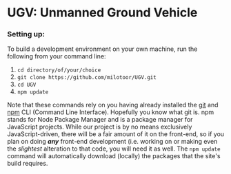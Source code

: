 UGV: Unmanned Ground Vehicle
===

### Setting up:
To build a development environment on your own machine, run the following from your command line:

1. `cd directory/of/your/choice`
2. `git clone https://github.com/milotoor/UGV.git`
3. `cd UGV`
4. `npm update`

Note that these commands rely on you having already installed the [git](http://git-scm.com/) and [npm](https://www.npmjs.org/) CLI (Command Line Interface).  Hopefully you know what git is. npm stands for Node Package Manager and is a package manager for JavaScript projects.  While our project is by no means exclusively JavaScript-driven, there will be a fair amount of it on the front-end, so if you plan on doing **_any_** front-end development (i.e. working on or making even the *slightest* alteration to that code, you will need it as well.  The `npm update` command will automatically download (locally) the packages that the site's build requires.
